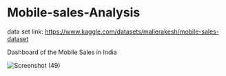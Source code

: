 # Mobile-sales-Analysis
data set link: https://www.kaggle.com/datasets/mallerakesh/mobile-sales-dataset


Dashboard of the Mobile Sales in India

![Screenshot (49)](https://user-images.githubusercontent.com/60479592/175363332-a2a6cd53-d8c4-40a0-8aa0-6a1468afe55b.png)


